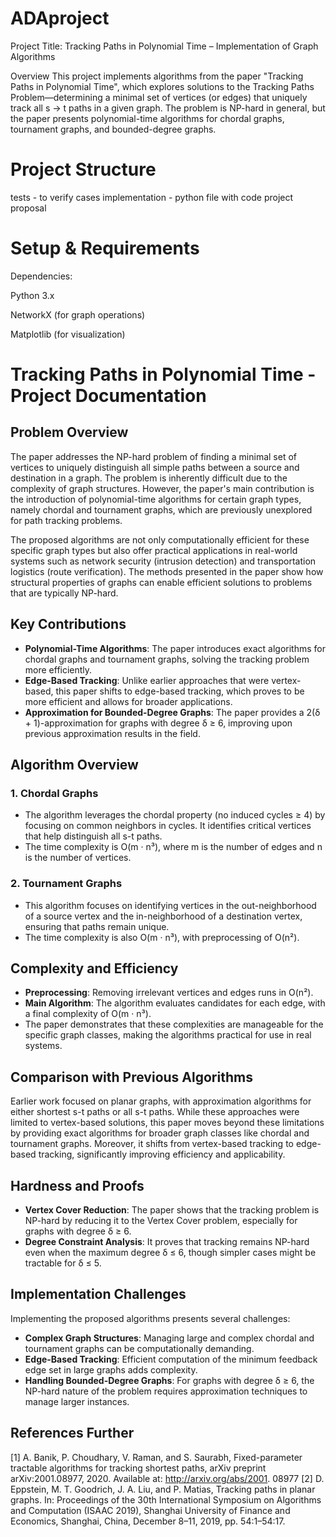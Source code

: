 # ADAproject
Project Title:
Tracking Paths in Polynomial Time – Implementation of Graph Algorithms

Overview
This project implements algorithms from the paper "Tracking Paths in Polynomial Time", which explores solutions to the Tracking Paths Problem—determining a minimal set of vertices (or edges) that uniquely track all s → t paths in a given graph. The problem is NP-hard in general, but the paper presents polynomial-time algorithms for chordal graphs, tournament graphs, and bounded-degree graphs.

# Project Structure
tests - to verify cases
implementation - python file with code
project proposal

# Setup & Requirements
Dependencies:

Python 3.x

NetworkX (for graph operations)

Matplotlib (for visualization)

# Tracking Paths in Polynomial Time - Project Documentation

## Problem Overview

The paper addresses the NP-hard problem of finding a minimal set of vertices to uniquely distinguish all simple paths between a source and destination in a graph. The problem is inherently difficult due to the complexity of graph structures. However, the paper's main contribution is the introduction of polynomial-time algorithms for certain graph types, namely chordal and tournament graphs, which are previously unexplored for path tracking problems.

The proposed algorithms are not only computationally efficient for these specific graph types but also offer practical applications in real-world systems such as network security (intrusion detection) and transportation logistics (route verification). The methods presented in the paper show how structural properties of graphs can enable efficient solutions to problems that are typically NP-hard.

## Key Contributions

- **Polynomial-Time Algorithms**: The paper introduces exact algorithms for chordal graphs and tournament graphs, solving the tracking problem more efficiently.
- **Edge-Based Tracking**: Unlike earlier approaches that were vertex-based, this paper shifts to edge-based tracking, which proves to be more efficient and allows for broader applications.
- **Approximation for Bounded-Degree Graphs**: The paper provides a 2(δ + 1)-approximation for graphs with degree δ ≥ 6, improving upon previous approximation results in the field.

## Algorithm Overview

### 1. **Chordal Graphs**
   - The algorithm leverages the chordal property (no induced cycles ≥ 4) by focusing on common neighbors in cycles. It identifies critical vertices that help distinguish all s-t paths.
   - The time complexity is O(m · n³), where m is the number of edges and n is the number of vertices.

### 2. **Tournament Graphs**
   - This algorithm focuses on identifying vertices in the out-neighborhood of a source vertex and the in-neighborhood of a destination vertex, ensuring that paths remain unique.
   - The time complexity is also O(m · n³), with preprocessing of O(n²).

## Complexity and Efficiency

- **Preprocessing**: Removing irrelevant vertices and edges runs in O(n²).
- **Main Algorithm**: The algorithm evaluates candidates for each edge, with a final complexity of O(m · n³).
- The paper demonstrates that these complexities are manageable for the specific graph classes, making the algorithms practical for use in real systems.

## Comparison with Previous Algorithms

Earlier work focused on planar graphs, with approximation algorithms for either shortest s-t paths or all s-t paths. While these approaches were limited to vertex-based solutions, this paper moves beyond these limitations by providing exact algorithms for broader graph classes like chordal and tournament graphs. Moreover, it shifts from vertex-based tracking to edge-based tracking, significantly improving efficiency and applicability.

## Hardness and Proofs

- **Vertex Cover Reduction**: The paper shows that the tracking problem is NP-hard by reducing it to the Vertex Cover problem, especially for graphs with degree δ ≥ 6.
- **Degree Constraint Analysis**: It proves that tracking remains NP-hard even when the maximum degree δ ≤ 6, though simpler cases might be tractable for δ ≤ 5.

## Implementation Challenges

Implementing the proposed algorithms presents several challenges:
- **Complex Graph Structures**: Managing large and complex chordal and tournament graphs can be computationally demanding.
- **Edge-Based Tracking**: Efficient computation of the minimum feedback edge set in large graphs adds complexity.
- **Handling Bounded-Degree Graphs**: For graphs with degree δ ≥ 6, the NP-hard nature of the problem requires approximation techniques to manage larger instances.

## References Further 

[1] A. Banik, P. Choudhary, V. Raman, and S. Saurabh, Fixed-parameter tractable algorithms for tracking
shortest paths, arXiv preprint arXiv:2001.08977, 2020. Available at: http://arxiv.org/abs/2001.
08977
[2] D. Eppstein, M. T. Goodrich, J. A. Liu, and P. Matias, Tracking paths in planar graphs. In: Proceedings of the 30th International Symposium on Algorithms and Computation (ISAAC 2019), Shanghai
University of Finance and Economics, Shanghai, China, December 8–11, 2019, pp. 54:1–54:17.

